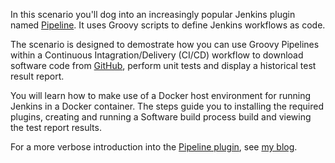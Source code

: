 In this scenario you'll dog into an increasingly popular Jenkins plugin named [Pipeline](https://wiki.jenkins-ci.org/display/JENKINS/Pipeline+Plugin). It uses Groovy scripts to define Jenkins workflows as code.

The scenario is designed to demostrate how you can use Groovy Pipelines within a Continuous Intagration/Delivery (CI/CD) workflow to download software code from [GitHub](https://github.com/), perform unit tests and display a historical test result report.

You will learn how to make use of a Docker host environment for running Jenkins in a Docker container. The steps guide you to installing the required plugins, creating and running a Software build process build and viewing the test report results.

For a more verbose introduction into the [Pipeline plugin](https://wiki.jenkins-ci.org/display/JENKINS/Pipeline+Plugin), see [my blog](http://wp.me/p6C5gC-NZ).
